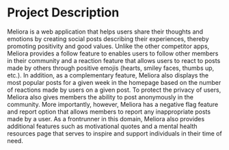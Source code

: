# Project Description

Meliora is a web application that helps users share their thoughts and emotions by creating social posts describing their experiences, thereby promoting positivity and good values. Unlike the other competitor apps, Meliora provides a follow feature to enables users to follow other members in their community and a reaction feature that allows users to react to posts made by others through positive emojis (hearts, smiley faces, thumbs up, etc.). In addition, as a complementary feature, Meliora also displays the most popular posts for a given week in the homepage based on the number of reactions made by users on a given post. To protect the privacy of users, Meliora also gives members the ability to post anonymously in the community. More importantly, however, Meliora has a negative flag feature and report option that allows members to report any inappropriate posts made by a user. As a frontrunner in this domain, Meliora also provides additional features such as motivational quotes and a mental health resources page that serves to inspire and support individuals in their time of need.
